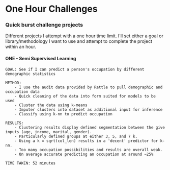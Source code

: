 # One Hour Challenges
### Quick burst challenge projects
Different projects I attempt with a one hour time limit. I'll set either a goal or library/methodology I want to use and attempt to complete the project within an hour.


#### ONE - Semi Supervised Learning
```
GOAL: See if I can predict a person's occupation by different demographic statistics

METHOD: 
	- I use the audit data provided by Rattle to pull demographic and occupation data
	- Quick cleaning of the data into form suited for models to be used
	- Cluster the data using k-means 
	- Imputer clusters into dataset as additional input for inference
	- Classify using k-nn to predict occupation
	
RESULTS: 
	- Clustering results display defined segmentation between the give inputs (age, income, marital, gender).
	- Particularly defined groups at either 3, 5, and 7 k.
	- Using a k = sqrt(col_len) results in a 'decent' predictor for k-nn.
	- Too many occupation possibilities and results are overall weak.
	- On average accurate predicting an occupation at around ~25%

TIME TAKEN: 52 minutes
```
